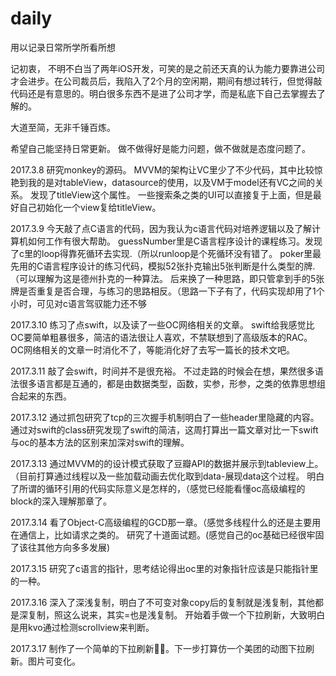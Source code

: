 # daily
用以记录日常所学所看所想

记初衷，
不明不白当了两年iOS开发，可笑的是之前还天真的认为能力要靠进公司才会进步。在公司裁员后，我陷入了2个月的空闲期，期间有想过转行，但觉得敲代码还是有意思的。明白很多东西不是进了公司才学，而是私底下自己去掌握去了解的。

大道至简，无非千锤百炼。

希望自己能坚持日常更新。
做不做得好是能力问题，做不做就是态度问题了。


2017.3.8
研究monkey的源码。
MVVM的架构让VC里少了不少代码，其中比较惊艳到我的是对tableView，datasource的使用，以及VM于model还有VC之间的关系。
发现了titleView这个属性。
一些搜索条之类的UI可以直接复于上面，但是最好自己初始化一个view复给titleView。

2017.3.9
今天敲了点C语言的代码，因为我认为c语言代码对培养逻辑以及了解计算机如何工作有很大帮助。
guessNumber里是C语言程序设计的课程练习。发现了c里的loop得靠死循环去实现.（所以runloop是个死循环没有错了。
poker里最先用的C语言程序设计的练习代码，模拟52张扑克输出5张判断是什么类型的牌.（可以理解为这是德州扑克的一种算法。
后来换了一种思路，即只管拿到手的5张牌是否重复是否合理，与练习的思路相反。（思路一下子有了，代码实现却用了1个小时，可见对c语言驾驭能力还不够

2017.3.10
练习了点swift，以及读了一些OC网络相关的文章。
swift给我感觉比OC要简单粗暴很多，简洁的语法很让人喜欢，不禁联想到了高级版本的RAC。
OC网络相关的文章一时消化不了，等能消化好了去写一篇长的技术文吧。

2017.3.11
敲了会swift，时间并不是很充裕。
不过走路的时候会在想，果然很多语法很多语言都是互通的，都是由数据类型，函数，实参，形参，之类的依靠思想组合起来的东西。

2017.3.12
通过抓包研究了tcp的三次握手机制明白了一些header里隐藏的内容。
通过对swift的class研究发现了swift的简洁，这周打算出一篇文章对比一下swift与oc的基本方法的区别来加深对swift的理解。

2017.3.13
通过MVVM的的设计模式获取了豆瓣API的数据并展示到tableview上。（目前打算通过线程以及一些加载动画去优化取到data-展现data这个过程。
明白了所谓的循环引用的代码实际意义是怎样的，（感觉已经能看懂oc高级编程的block的深入理解那章了。


2017.3.14
看了Object-C高级编程的GCD那一章。（感觉多线程什么的还是主要用在通信上，比如请求之类的。
研究了十道面试题。(感觉自己的oc基础已经很牢固了该往其他方向多多发展)

2017.3.15 
研究了c语言的指针，思考结论得出oc里的对象指针应该是只能指针里的一种。

2017.3.16
深入了深浅复制，明白了不可变对象copy后的复制就是浅复制，其他都是深复制，照这么说来，其实=也是浅复制。
开始着手做一个下拉刷新，大致明白是用kvo通过检测scrollview来判断。

2017.3.17
制作了一个简单的下拉刷新。下一步打算仿一个美团的动图下拉刷新。图片可变化。
